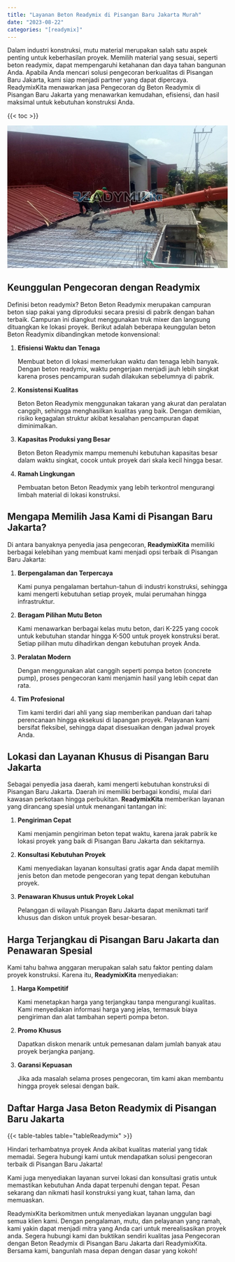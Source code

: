 ```yaml
---
title: "Layanan Beton Readymix di Pisangan Baru Jakarta Murah"
date: "2023-08-22"
categories: "[readymix]"
---
```


Dalam industri konstruksi, mutu material merupakan salah satu aspek penting untuk keberhasilan proyek. Memilih material yang sesuai, seperti beton readymix, dapat mempengaruhi ketahanan dan daya tahan bangunan Anda. Apabila Anda mencari solusi pengecoran berkualitas di Pisangan Baru Jakarta, kami siap menjadi partner yang dapat dipercaya. ReadymixKita menawarkan jasa Pengecoran dg Beton Readymix di Pisangan Baru Jakarta yang menawarkan kemudahan, efisiensi, dan hasil maksimal untuk kebutuhan konstruksi Anda.

{{< toc >}}

![Layanan Beton Readymix di Pisangan Baru Jakarta Murah](/images/readymix/cor-readymix-08.jpg)

## Keunggulan Pengecoran dengan Readymix

Definisi beton readymix? Beton Beton Readymix merupakan campuran beton siap pakai yang diproduksi secara presisi di pabrik dengan bahan terbaik. Campuran ini diangkut menggunakan truk mixer dan langsung dituangkan ke lokasi proyek. Berikut adalah beberapa keunggulan beton Beton Readymix dibandingkan metode konvensional:

1. **Efisiensi Waktu dan Tenaga**

   Membuat beton di lokasi memerlukan waktu dan tenaga lebih banyak. Dengan beton readymix, waktu pengerjaan menjadi jauh lebih singkat karena proses pencampuran sudah dilakukan sebelumnya di pabrik.

2. **Konsistensi Kualitas**

   Beton Beton Readymix menggunakan takaran yang akurat dan peralatan canggih, sehingga menghasilkan kualitas yang baik. Dengan demikian, risiko kegagalan struktur akibat kesalahan pencampuran dapat diminimalkan.

3. **Kapasitas Produksi yang Besar**

   Beton Beton Readymix mampu memenuhi kebutuhan kapasitas besar dalam waktu singkat, cocok untuk proyek dari skala kecil hingga besar.

4. **Ramah Lingkungan**

   Pembuatan beton Beton Readymix yang lebih terkontrol mengurangi limbah material di lokasi konstruksi.

## Mengapa Memilih Jasa Kami di Pisangan Baru Jakarta?

Di antara banyaknya penyedia jasa pengecoran, **ReadymixKita** memiliki berbagai kelebihan yang membuat kami menjadi opsi terbaik di Pisangan Baru Jakarta:

1. **Berpengalaman dan Terpercaya**

   Kami punya pengalaman bertahun-tahun di industri konstruksi, sehingga kami mengerti kebutuhan setiap proyek, mulai perumahan hingga infrastruktur.

2. **Beragam Pilihan Mutu Beton**

   Kami menawarkan berbagai kelas mutu beton, dari K-225 yang cocok untuk kebutuhan standar hingga K-500 untuk proyek konstruksi berat. Setiap pilihan mutu dihadirkan dengan kebutuhan proyek Anda.

3. **Peralatan Modern**

   Dengan menggunakan alat canggih seperti pompa beton (concrete pump), proses pengecoran kami menjamin hasil yang lebih cepat dan rata.

4. **Tim Profesional**

   Tim kami terdiri dari ahli yang siap memberikan panduan dari tahap perencanaan hingga eksekusi di lapangan proyek. Pelayanan kami bersifat fleksibel, sehingga dapat disesuaikan dengan jadwal proyek Anda.

## Lokasi dan Layanan Khusus di Pisangan Baru Jakarta

Sebagai penyedia jasa daerah, kami mengerti kebutuhan konstruksi di Pisangan Baru Jakarta. Daerah ini memiliki berbagai kondisi, mulai dari kawasan perkotaan hingga perbukitan. **ReadymixKita** memberikan layanan yang dirancang spesial untuk menangani tantangan ini:

1. **Pengiriman Cepat**

   Kami menjamin pengiriman beton tepat waktu, karena jarak pabrik ke lokasi proyek yang baik di Pisangan Baru Jakarta dan sekitarnya.

2. **Konsultasi Kebutuhan Proyek**

   Kami menyediakan layanan konsultasi gratis agar Anda dapat memilih jenis beton dan metode pengecoran yang tepat dengan kebutuhan proyek.

3. **Penawaran Khusus untuk Proyek Lokal**

   Pelanggan di wilayah Pisangan Baru Jakarta dapat menikmati tarif khusus dan diskon untuk proyek besar-besaran.

## Harga Terjangkau di Pisangan Baru Jakarta dan Penawaran Spesial

Kami tahu bahwa anggaran merupakan salah satu faktor penting dalam proyek konstruksi. Karena itu, **ReadymixKita** menyediakan:

1. **Harga Kompetitif**

   Kami menetapkan harga yang terjangkau tanpa mengurangi kualitas. Kami menyediakan informasi harga yang jelas, termasuk biaya pengiriman dan alat tambahan seperti pompa beton.

2. **Promo Khusus**

   Dapatkan diskon menarik untuk pemesanan dalam jumlah banyak atau proyek berjangka panjang.

3. **Garansi Kepuasan**

   Jika ada masalah selama proses pengecoran, tim kami akan membantu hingga proyek selesai dengan baik.

## Daftar Harga Jasa Beton Readymix di Pisangan Baru Jakarta

{{< table-tables table="tableReadymix" >}}

Hindari terhambatnya proyek Anda akibat kualitas material yang tidak memadai. Segera hubungi kami untuk mendapatkan solusi pengecoran terbaik di Pisangan Baru Jakarta!

Kami juga menyediakan layanan survei lokasi dan konsultasi gratis untuk memastikan kebutuhan Anda dapat terpenuhi dengan tepat. Pesan sekarang dan nikmati hasil konstruksi yang kuat, tahan lama, dan memuaskan.

ReadymixKita berkomitmen untuk menyediakan layanan unggulan bagi semua klien kami. Dengan pengalaman, mutu, dan pelayanan yang ramah, kami yakin dapat menjadi mitra yang Anda cari untuk merealisasikan proyek anda. Segera hubungi kami dan buktikan sendiri kualitas jasa Pengecoran dengan Beton Readymix di Pisangan Baru Jakarta dari ReadymixKita. Bersama kami, bangunlah masa depan dengan dasar yang kokoh!